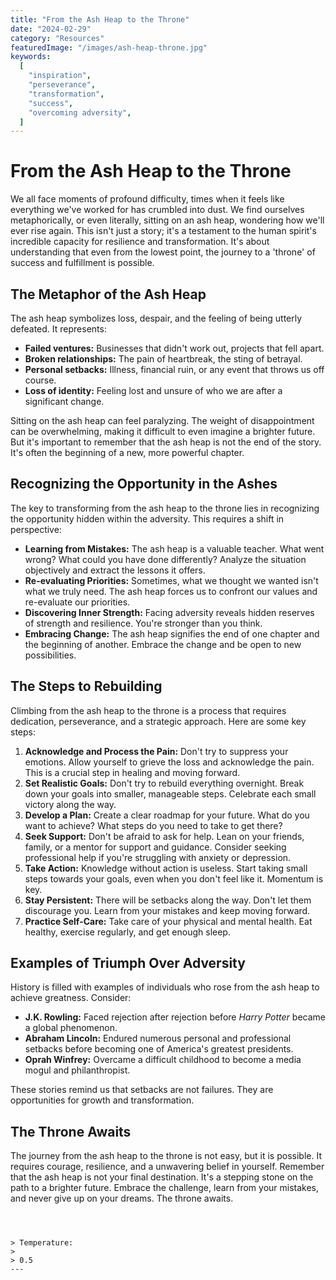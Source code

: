 ```yaml
---
title: "From the Ash Heap to the Throne"
date: "2024-02-29"
category: "Resources"
featuredImage: "/images/ash-heap-throne.jpg"
keywords:
  [
    "inspiration",
    "perseverance",
    "transformation",
    "success",
    "overcoming adversity",
  ]
---
```


# From the Ash Heap to the Throne

We all face moments of profound difficulty, times when it feels like everything we've worked for has crumbled into dust. We find ourselves metaphorically, or even literally, sitting on an ash heap, wondering how we'll ever rise again. This isn't just a story; it's a testament to the human spirit's incredible capacity for resilience and transformation. It's about understanding that even from the lowest point, the journey to a 'throne' of success and fulfillment is possible.

## The Metaphor of the Ash Heap

The ash heap symbolizes loss, despair, and the feeling of being utterly defeated. It represents:

- **Failed ventures:** Businesses that didn't work out, projects that fell apart.
- **Broken relationships:** The pain of heartbreak, the sting of betrayal.
- **Personal setbacks:** Illness, financial ruin, or any event that throws us off course.
- **Loss of identity:** Feeling lost and unsure of who we are after a significant change.

Sitting on the ash heap can feel paralyzing. The weight of disappointment can be overwhelming, making it difficult to even imagine a brighter future. But it's important to remember that the ash heap is not the end of the story. It's often the beginning of a new, more powerful chapter.

## Recognizing the Opportunity in the Ashes

The key to transforming from the ash heap to the throne lies in recognizing the opportunity hidden within the adversity. This requires a shift in perspective:

- **Learning from Mistakes:** The ash heap is a valuable teacher. What went wrong? What could you have done differently? Analyze the situation objectively and extract the lessons it offers.
- **Re-evaluating Priorities:** Sometimes, what we thought we wanted isn't what we truly need. The ash heap forces us to confront our values and re-evaluate our priorities.
- **Discovering Inner Strength:** Facing adversity reveals hidden reserves of strength and resilience. You're stronger than you think.
- **Embracing Change:** The ash heap signifies the end of one chapter and the beginning of another. Embrace the change and be open to new possibilities.

## The Steps to Rebuilding

Climbing from the ash heap to the throne is a process that requires dedication, perseverance, and a strategic approach. Here are some key steps:

1.  **Acknowledge and Process the Pain:** Don't try to suppress your emotions. Allow yourself to grieve the loss and acknowledge the pain. This is a crucial step in healing and moving forward.
2.  **Set Realistic Goals:** Don't try to rebuild everything overnight. Break down your goals into smaller, manageable steps. Celebrate each small victory along the way.
3.  **Develop a Plan:** Create a clear roadmap for your future. What do you want to achieve? What steps do you need to take to get there?
4.  **Seek Support:** Don't be afraid to ask for help. Lean on your friends, family, or a mentor for support and guidance. Consider seeking professional help if you're struggling with anxiety or depression.
5.  **Take Action:** Knowledge without action is useless. Start taking small steps towards your goals, even when you don't feel like it. Momentum is key.
6.  **Stay Persistent:** There will be setbacks along the way. Don't let them discourage you. Learn from your mistakes and keep moving forward.
7.  **Practice Self-Care:** Take care of your physical and mental health. Eat healthy, exercise regularly, and get enough sleep.

## Examples of Triumph Over Adversity

History is filled with examples of individuals who rose from the ash heap to achieve greatness. Consider:

- **J.K. Rowling:** Faced rejection after rejection before _Harry Potter_ became a global phenomenon.
- **Abraham Lincoln:** Endured numerous personal and professional setbacks before becoming one of America's greatest presidents.
- **Oprah Winfrey:** Overcame a difficult childhood to become a media mogul and philanthropist.

These stories remind us that setbacks are not failures. They are opportunities for growth and transformation.

## The Throne Awaits

The journey from the ash heap to the throne is not easy, but it is possible. It requires courage, resilience, and a unwavering belief in yourself. Remember that the ash heap is not your final destination. It's a stepping stone on the path to a brighter future. Embrace the challenge, learn from your mistakes, and never give up on your dreams. The throne awaits.

```



> Temperature:
>
> 0.5
---

```
